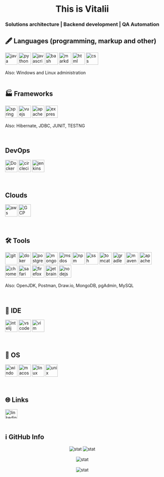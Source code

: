 <h1 align="center">
This is Vitalii
</h1>

<h3 align="center"> Solutions architecture | Backend development | QA Automation </h3>


<h2>🖋 Languages (programming, markup and other)</h2>
<p align="left">
<img src="https://cdn.jsdelivr.net/gh/devicons/devicon/icons/java/java-original.svg" width="40" height="40" alt="java"/>
<img src="https://cdn.jsdelivr.net/gh/devicons/devicon/icons/python/python-original.svg" width="40" height="40" alt="python"/>
<img src="https://cdn.jsdelivr.net/gh/devicons/devicon/icons/javascript/javascript-original.svg" width="40" height="40" alt="javascript"/>
<img src="https://cdn.jsdelivr.net/gh/devicons/devicon/icons/bash/bash-original.svg" width="40" height="40" alt="bash"/>
<img src="https://cdn.jsdelivr.net/gh/devicons/devicon/icons/markdown/markdown-original.svg" width="40" height="40" alt="markdown"/>
<img src="https://cdn.jsdelivr.net/gh/devicons/devicon/icons/html5/html5-original.svg" width="40" height="40" alt="html"/>
<img src="https://cdn.jsdelivr.net/gh/devicons/devicon/icons/css3/css3-original.svg" width="40" height="40" alt="css"/>
</p>
<p> Also: Windows and Linux administration
<br><br>

<h2>🏭 Frameworks</h2>
<p align="left">
<img src="https://cdn.jsdelivr.net/gh/devicons/devicon/icons/spring/spring-original.svg" width="40" height="40" alt="spring"/>
<img src="https://cdn.jsdelivr.net/gh/devicons/devicon/icons/vuejs/vuejs-original.svg" width="40" height="40" alt="vuejs"/>
<img src="https://cdn.jsdelivr.net/gh/devicons/devicon/icons/apache/apache-original.svg" width="40" height="40" alt="apache"/>
<img src="https://cdn.jsdelivr.net/gh/devicons/devicon/icons/express/express-original.svg" width="40" height="40" alt="express"/>
</p>
<p> Also: Hibernate, JDBC, JUNIT, TESTNG </p>
<br>


<h2>DevOps</h2>
<p align="left">
<img src="https://cdn.jsdelivr.net/gh/devicons/devicon/icons/docker/docker-original.svg" width="40" height="40" alt="Docker"/>
<img src="https://cdn.jsdelivr.net/gh/devicons/devicon/icons/circleci/circleci-plain.svg" width="40" height="40" alt="circleci"/>
<img src="https://cdn.jsdelivr.net/gh/devicons/devicon/icons/jenkins/jenkins-line.svg" width="40" height="40" alt="jenkins"/>
          
</p>
<br>

<h2>Clouds</h2>
<p align="left">
<img src="https://cdn.jsdelivr.net/gh/devicons/devicon/icons/amazonwebservices/amazonwebservices-original.svg" width="40" height="40" alt="aws"/>
<img src="https://cdn.jsdelivr.net/gh/devicons/devicon/icons/googlecloud/googlecloud-original.svg" width="40" height="40" alt="GCP"/>
</p>
<br>


<h2>🛠 Tools</h2>
<p align="left">
<img src="https://cdn.jsdelivr.net/gh/devicons/devicon/icons/git/git-original.svg" width="40" height="40" alt="git"/>
<img src="https://cdn.jsdelivr.net/gh/devicons/devicon/icons/docker/docker-original.svg" width="40" height="40" alt="doker"/>
<img src="https://cdn.jsdelivr.net/gh/devicons/devicon/icons/postgresql/postgresql-original.svg" width="40" height="40" alt="postgresql"/>
<img src="https://cdn.jsdelivr.net/gh/devicons/devicon/icons/mongodb/mongodb-original.svg" width="40" height="40" alt="mongodb"/>
<img src="https://cdn.jsdelivr.net/gh/devicons/devicon/icons/msdos/msdos-original.svg" width="40" height="40" alt="msdos"/>
<img src="https://cdn.jsdelivr.net/gh/devicons/devicon/icons/npm/npm-original-wordmark.svg" width="40" height="40" alt="npm"/>
<img src="https://cdn.jsdelivr.net/gh/devicons/devicon/icons/ssh/ssh-original.svg" width="40" height="40" alt="ssh"/>
<img src="https://cdn.jsdelivr.net/gh/devicons/devicon/icons/tomcat/tomcat-original.svg" width="40" height="40" alt="tomcat"/>
<img src="https://cdn.jsdelivr.net/gh/devicons/devicon/icons/gradle/gradle-plain.svg" width="40" height="40" alt="gradle"/>

<img src="https://cdn.jsdelivr.net/gh/devicons/devicon/icons/maven/maven-plain.svg" width="40" height="40" alt="maven"/>
<img src="https://cdn.jsdelivr.net/gh/devicons/devicon/icons/apache/apache-original.svg" width="40" height="40" alt="apache"/>
<img src="https://cdn.jsdelivr.net/gh/devicons/devicon/icons/chrome/chrome-original.svg" width="40" height="40" alt="chrome"/>
<img src="https://cdn.jsdelivr.net/gh/devicons/devicon/icons/safari/safari-original.svg" width="40" height="40" alt="safari"/>
<img src="https://cdn.jsdelivr.net/gh/devicons/devicon/icons/firefox/firefox-original.svg" width="40" height="40" alt="firefox"/>
<img src="https://cdn.jsdelivr.net/gh/devicons/devicon/icons/jetbrains/jetbrains-original.svg" width="40" height="40" alt="jetbrains"/>
<img src="https://cdn.jsdelivr.net/gh/devicons/devicon/icons/nodejs/nodejs-original.svg" width="40" height="40" alt="nodejs"/>
</p>
<p>Also: OpenJDK, Postman, Draw.io, MongoDB, pgAdmin, MySQL</p>
<br>

<h2>📜 IDE</h2>
<p align="left">
<img src="https://cdn.jsdelivr.net/gh/devicons/devicon/icons/intellij/intellij-original.svg" width="40" height="40" alt="intelij"/>
<img src="https://cdn.jsdelivr.net/gh/devicons/devicon/icons/vscode/vscode-original.svg" width="40" height="40" alt="vscode" />
<img src="https://cdn.jsdelivr.net/gh/devicons/devicon/icons/vim/vim-original.svg" width="40" height="40" alt="vim" />
</p>
<br>

<h2>💾 OS</h2>
<p align="left">
<img src="https://cdn.jsdelivr.net/gh/devicons/devicon/icons/windows8/windows8-original.svg" width="40" height="40" alt="windows"/>
<img src="https://cdn.jsdelivr.net/gh/devicons/devicon/icons/apple/apple-original.svg" width="40" height="40" alt="macos"/>
<img src="https://cdn.jsdelivr.net/gh/devicons/devicon/icons/linux/linux-original.svg" width="40" height="40" alt="linux"/>
<img src="https://cdn.jsdelivr.net/gh/devicons/devicon/icons/unix/unix-original.svg" width="40" height="40" alt="unix"/>
</p>
<br>

<h2>🌐 Links</h2>
<p align="left">
<a href="https://www.linkedin.com/in/vitalii-tymashkov-en/" target="blank"><img align="center" src="https://cdn.jsdelivr.net/gh/devicons/devicon/icons/linkedin/linkedin-original.svg" alt="linkedin" height="30" width="40" /></a>
<br><br>

<h2>ℹ️ GitHub Info</h2>
<div align="center">
<img src="http://github-readme-streak-stats.herokuapp.com?user=Vitaliitymashkov&theme=cobalt" alt="stat">
<img src="https://github-readme-stats.vercel.app/api?username=Vitaliitymashkov&show_icons=true&theme=cobalt" alt="stat"/>
<br><br>
<img src="https://github-readme-stats.vercel.app/api/top-langs/?username=Vitaliitymashkov&layout=compact&theme=cobalt" alt="stat"/>
<br><br>
<img src="https://github-profile-trophy.vercel.app/?username=Vitaliitymashkov&theme=radical&row=1&column=7" alt="stat"/>
</div>
